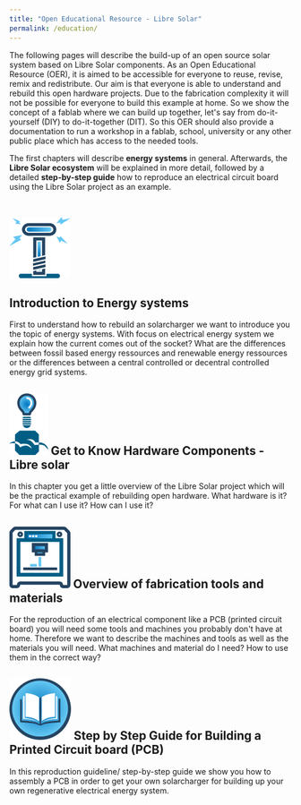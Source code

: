 ```yaml
---
title: "Open Educational Resource - Libre Solar"
permalink: /education/
---
```


The following pages will describe the build-up of an open source solar system based on Libre Solar components. As an Open Educational Resource (OER), it is aimed to be accessible for everyone to reuse, revise, remix and redistribute.
Our aim is that everyone is able to understand and rebuild this open hardware projects.
Due to the fabrication complexity it will not be possible for everyone to build this example at home. So we show the concept of a fablab where we can build up together, let's say from do-it-yourself (DIY) to do-it-together (DIT).
So this OER should also provide a documentation to run a workshop in a fablab, school, university or any other public place which has access to the needed tools.

The first chapters will describe **energy systems** in general. Afterwards, the **Libre Solar ecosystem** will be explained in more detail, followed by a detailed **step-by-step guide** how to reproduce an electrical circuit board using the Libre Solar project as an example.


</br>

![intro_energy](/media_files/intro_energy.png)
## Introduction to Energy systems

First to understand how to rebuild an solarcharger we want to introduce you the topic of energy systems. With focus on electrical energy system we explain how the current comes out of the socket? What are the differences between fossil based energy ressources and renewable energy ressources or the differences between a central controlled or decentral controlled energy grid systems.

## ![intro_libresolar](/media_files/intro_libresolar.png) Get to Know Hardware Components - Libre solar

In this chapter you get a little overview of the Libre Solar project which will be the practical example of rebuilding open hardware.
What hardware is it? For what can I use it? How can I use it?

## ![intro_tools](/media_files/intro_tools.png) Overview of fabrication tools and materials

For the reproduction of an electrical component like a PCB (printed circuit board) you will need some tools and machines you probably don't have at home. Therefore we want to describe the machines and tools as well as the materials you will need.
What machines and material do I need? How to use them in the correct way?

## ![intro_stepguide](/media_files/intro_stepguide.png) Step by Step Guide for Building a Printed Circuit board (PCB)

In this reproduction guideline/ step-by-step guide we show you how to assembly a PCB in order to get your own solarcharger for building up your own regenerative electrical energy system.
